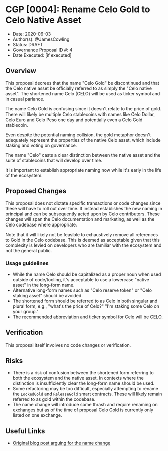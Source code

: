 # CGP [0004]: Rename Celo Gold to Celo Native Asset

- Date: 2020-06-03
- Author(s): @JamesCowling
- Status: DRAFT
- Governance Proposal ID #: 4
- Date Executed: [if executed]

## Overview

This proposal decrees that the name "Celo Gold" be discontinued and that the
Celo native asset be officially referred to as simply the "Celo native asset".
The shortened name Celo (CELO) will be used as ticker symbol and in casual
parlance.

The name Celo Gold is confusing since it doesn't relate to the price of gold.
There will likely be multiple Celo stablecoins with names like Celo Dollar, Celo
Euro and Celo Peso one day and potentially even a Celo Gold stablecoin.

Even despite the potential naming collision, the gold metaphor doesn't
adequately represent the properties of the native Celo asset, which include
staking and voting on governance.

The name "Celo" casts a clear distinction between the native asset and the
suite of stablecoins that will develop over time.

It is important to establish appropriate naming now while it's early in the
life of the ecosystem.

## Proposed Changes

This proposal does not dictate specific transactions or code changes since these
will have to roll out over time. It instead establishes the new naming
in principal and can be subsequently acted upon by Celo contributors. These
changes will span the Celo documentation and marketing, as well as the Celo
codebase where appropriate.

Note that it will likely not be feasible to exhaustively remove all references
to Gold in the Celo codebase. This is deemed as acceptable given that this
complexity is levied on developers who are familiar with the ecosystem and not
the general public.

### Usage guidelines

- While the name Celo should be capitalized as a proper noun when used outside
  of code/tooling, it's acceptable to use a lowercase "native asset" in the
  long-form name.
- Alternative long-form names such as "Celo reserve token" or "Celo staking
  asset" should be avoided.
- The shortened form should be referred to as Celo in both singular and plural
  form, e.g., "what's the price of Celo?" "I'm staking some Celo on your group."
- The recommended abbreviation and ticker symbol for Celo will be CELO.

## Verification

This proposal itself involves no code changes or verification.

## Risks

- There is a risk of confusion between the shortened form referring to both the
  ecosystem and the native asset. In contexts where the distinction is
  insufficiently clear the long-form name should be used.
- Some refactoring may be too difficult, especially attempting to rename the
  `LockedGold` and `ReleaseGold` smart contracts. These will likely remain
  referred to as gold within the codebase.
- The name change will introduce some thrash and require renaming on exchanges
  but as of the time of proposal Celo Gold is currently only listed on one
  exchange.

## Useful Links

- [Original blog post arguing for the name change](https://medium.com/@censusworks/why-we-should-rename-celo-gold-35b04d87e95a)
